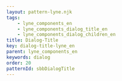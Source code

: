 ```yaml
---
layout: pattern-lyne.njk
tags: 
    - lyne_components_en
    - lyne_components_dialog_title_en
    - lyne_components_dialog_children_en
title: Dialog-Title
key: dialog-title-lyne_en
parent: lyne_components_en
keywords: dialog
order: 20
patternId: sbbDialogTitle
---
```

